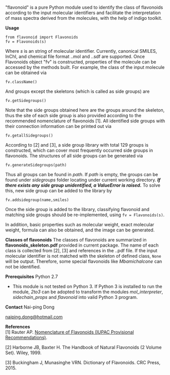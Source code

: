 "flavonoid" is a pure Python module used to identify the class of flavonoids according to the input molecular identifiers and facilitate the interpretation of mass spectra derived from the molecules, with the help of indigo toolkit.

**Usage**
    
    from flavonoid import Flavonoids
    fv = Flavonoids(s)

Where *s* is an string of molecular identifier. Currently, canonical SMILES, InChI, and chemical file format ..mol and ..sdf are supported. Once Flavonoids object "fv" is constructed, properties of the molecule can be accessed by the methods built.
For example, the class of the input molecule can be obtained via

    fv.className()

And groups except the skeletons (which is called as side groups) are

    fv.getSidegroups()
    
Note that the side groups obtained here are the groups around the skeleton, thus the site of each side group is also provided according to the recommended nomenclature of flavonoids [1]. All identified side groups with their connection information can be printed out via

    fv.getallSidegroups()
    
According to [2] and [3], a side group library with total 129 groups is constructed, which can cover most frequently occurred side groups in flavonoids. The structures of all side groups can be generated via

    fv.generateSidegroups(path)

Thus all groups can be found in *path*. If *path* is empty, the groups can be found under *sidegroups* folder locating under current working directory. **_If there exists any side group unidentified, a ValueError is raised._** To solve this, new side group can be added to the library by

    fv.addsidegroup(name,smiles)
    
Once the side group is added to the library, classifying flavonoid and matching side groups should be re-implemented, using `fv = Flavonoids(s)`.
	
In addition, basic properties such as molecular weight, exact molecular weight, formula can also be obtained, and the image can be generated.

**Classes of flavonoids**
The classes of flavonoids are summarized in **flavonoids_skeleton.pdf** provided in current package. The name of each class is collected from [2], [3] and references in the ..pdf file. If the input molecular identifier is not matched with the skeleton of defined class, `None` will be output. Therefore, some special flavonoids like *Mbamichalcone* can not be identified.

**Prerequisites**
Python 2.7

* This module is not tested on Python 3. If Python 3 is installed to run the module, *2to3* can be adopted to transform the modules *mol_interpreter*, *sidechain_props* and *flavonoid* into valid Python 3 program.

**Contact**
Nai-ping Dong

naiping.dong@hotmail.com

**References**  
[1] Rauter AP. [Nomenclature of Flavonoids (IUPAC Provisional Recommendations)](http://iupac.org/recommendation/nomenclature-of-flavonoids/).

[2] Harborne JB, Baxter H. The Handbook of Natural Flavonoids (2 Volume Set). Wiley, 1999.

[3] Buckingham J, Munasinghe VRN. Dictionary of Flavonoids. CRC Press, 2015.

